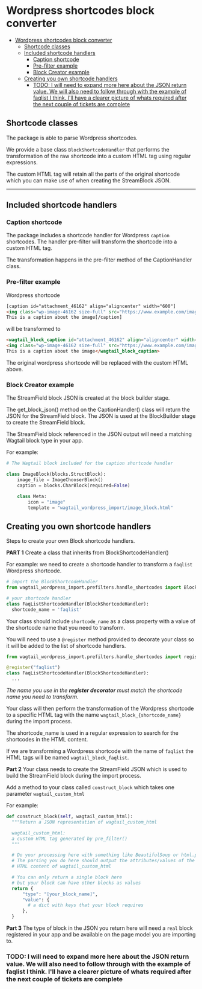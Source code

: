 # Wordpress shortcodes block converter

- [Wordpress shortcodes block converter](#wordpress-shortcodes-block-converter)
  - [Shortcode classes](#shortcode-classes)
  - [Included shortcode handlers](#included-shortcode-handlers)
    - [Caption shortcode](#caption-shortcode)
    - [Pre-filter example](#pre-filter-example)
    - [Block Creator example](#block-creator-example)
  - [Creating you own shortcode handlers](#creating-you-own-shortcode-handlers)
    - [TODO: I will need to expand more here about the JSON return value. We will also need to follow through with the example of faqlist I think. I'll have a clearer picture of whats required after the next couple of tickets are complete](#todo-i-will-need-to-expand-more-here-about-the-json-return-value-we-will-also-need-to-follow-through-with-the-example-of-faqlist-i-think-ill-have-a-clearer-picture-of-whats-required-after-the-next-couple-of-tickets-are-complete)

## Shortcode classes

The package is able to parse Wordpress shortcodes.

We provide a base class `BlockShortcodeHandler` that performs the transformation of the raw shortcode into a custom HTML tag using regular expressions.

The custom HTML tag will retain all the parts of the original shortcode which you can make use of when creating the StreamBlock JSON.

---

## Included shortcode handlers

### Caption shortcode

The package includes a shortcode handler for Wordpress `caption` shortcodes. The handler pre-filter will transform the shortcode into a custom HTML tag.

The transformation happens in the pre-filter method of the CaptionHandler class.

### Pre-filter example

Wordpress shortcode

```html
[caption id="attachment_46162" align="aligncenter" width="600"]
<img class="wp-image-46162 size-full" src="https://www.example.com/images/foo.jpg" alt="This describes the image" width="600" height="338" />
This is a caption about the image[/caption]
```

will be transformed to

```html
<wagtail_block_caption id="attachment_46162" align="aligncenter" width="600">
<img class="wp-image-46162 size-full" src="https://www.example.com/images/foo.jpg" alt="This describes the image" width="600" height="338" />
This is a caption about the image</wagtail_block_caption>
```

The original wordpress shortcode will be replaced with the custom HTML above.

### Block Creator example

The StreamField block JSON is created at the block builder stage. 

The get_block_json() method on the CaptionHandler() class will return the JSON for the StreamField block. The JSON is used at the BlockBuilder stage to create the StreamField block.

The StreamField block referenced in the JSON output will need a matching Wagtail block type in your app.

For example:

```python
# The Wagtail block included for the caption shortcode handler

class ImageBlock(blocks.StructBlock):
    image_file = ImageChooserBlock()
    caption = blocks.CharBlock(required=False)

    class Meta:
        icon = "image"
        template = "wagtail_wordpress_import/image_block.html"
```

## Creating you own shortcode handlers

Steps to create your own Block shortcode handlers.

**PART 1** Create a class that inherits from BlockShortcodeHandler()

For example: we need to create a shortcode handler to transform a `faqlist` Wordpress shortcode.

```python
# import the BlockShortcodeHandler
from wagtail_wordpress_import.prefilters.handle_shortcodes import BlockShortcodeHandler

# your shortcode handler
class FaqListShortcodeHandler(BlockShortcodeHandler):
  shortcode_name = 'faqlist'
```

Your class should include `shortcode_name` as a class property with a value of the shortcode name that you need to transform.


You will need to use a `@register` method provided to decorate your class so it will be added to the list of shortcode handlers.

```python
from wagtail_wordpress_import.prefilters.handle_shortcodes import register

@register("faqlist")
class FaqListShortcodeHandler(BlockShortcodeHandler):
  ...
```

*The name you use in the **register decorator** must match the shortcode name you need to transform.*

Your class will then perform the transformation of the Wordpress shortcode to a specific HTML tag with the name `wagtail_block_{shortcode_name}` during the import process.

The shortcode_name is used in a regular expression to search for the shortcodes in the HTML content.

If we are transforming a Wordpress shortcode with the name of `faqlist` the HTML tags will be named `wagtail_block_faqlist`.

**Part 2** Your class needs to create the StreamField JSON which is used to build the StreamField block during the import process.

Add a method to your class called `construct_block` which takes one parameter `wagtail_custom_html`

For example:

```python
def construct_block(self, wagtail_custom_html):
  """Return a JSON representation of wagtail_custom_html

  wagtail_custom_html:
  a custom HTML tag generated by pre_filter() 
  """

  # Do your processing here with something like BeautifulSoup or html.parser
  # The parsing you do here should output the attributes/values of the inner 
  # HTML content of wagtail_custom_html

  # You can only return a single block here
  # but your block can have other blocks as values
  return {
      "type": "[your_block_name]",
      "value": {
        # a dict with keys that your block requires 
      },
  }
```

**Part 3** The type of block in the JSON you return here will need a `real` block registered in your app and be available on the page model you are importing to.

### TODO: I will need to expand more here about the JSON return value. We will also need to follow through with the example of faqlist I think. I'll have a clearer picture of whats required after the next couple of tickets are complete
